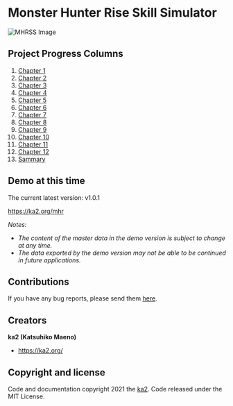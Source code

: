 # Monster Hunter Rise Skill Simulator

![MHRSS Image](https://ka2.org/assets/2021/06/mhrss_pv_main_1.png)

## Project Progress Columns

1. [Chapter 1](https://ka2.org/lets-create-a-skill-simulator-for-monster-hunter-rise)
1. [Chapter 2](https://ka2.org/mhrise-skill-simulator-creation-chapter-2)
1. [Chapter 3](https://ka2.org/mhrise-skill-simulator-creation-chapter-3)
1. [Chapter 4](https://ka2.org/mhrise-skill-simulator-creation-chapter-4)
1. [Chapter 5](https://ka2.org/mhrise-skill-simulator-creation-chapter-5)
1. [Chapter 6](https://ka2.org/mhrise-skill-simulator-creation-chapter-6)
1. [Chapter 7](https://ka2.org/mhrise-skill-simulator-creation-chapter-7)
1. [Chapter 8](https://ka2.org/mhrise-skill-simulator-creation-chapter-8)
1. [Chapter 9](https://ka2.org/mhrise-skill-simulator-creation-chapter-9)
1. [Chapter 10](https://ka2.org/mhrise-skill-simulator-creation-chapter-10)
1. [Chapter 11](https://ka2.org/mhrise-skill-simulator-creation-chapter-11)
1. [Chapter 12](https://ka2.org/mhrise-skill-simulator-creation-chapter-12)
1. [Sammary](https://ka2.org/monster-hunter-rise-skill-simulator)

<!-- 1. Chapter 13 - Coming Soon! -->

## Demo at this time

The current latest version: v1.0.1

<https://ka2.org/mhr>

*Notes:*
- *The content of the master data in the demo version is subject to change at any time.*
- *The data exported by the demo version may not be able to be continued in future applications.*

## Contributions

If you have any bug reports, please send them [here](https://github.com/ka215/mhr-skill-simulator/issues).

## Creators

**ka2 (Katsuhiko Maeno)**

- <https://ka2.org/>

## Copyright and license

Code and documentation copyright 2021 the [ka2](https://ka2.org/). Code released under the MIT License.

